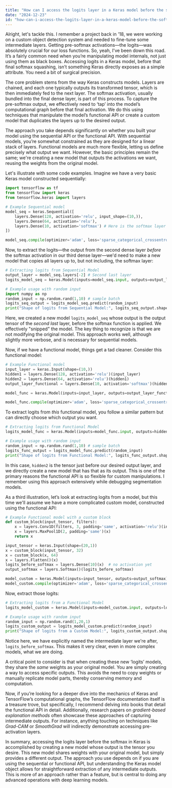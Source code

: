 ```yaml
---
title: "How can I access the logits layer in a Keras model before the softmax activation?"
date: "2024-12-23"
id: "how-can-i-access-the-logits-layer-in-a-keras-model-before-the-softmax-activation"
---
```


Alright, let's tackle this. I remember a project back in '18, we were working on a custom object detection system and needed to fine-tune some intermediate layers. Getting pre-softmax activations—the logits—was absolutely crucial for our loss functions. So, yeah, I've been down this road. It’s a fairly common need when you’re manipulating model internals, not just using them as black boxes. Accessing logits in a Keras model, before that final softmax squashing, isn’t something Keras directly exposes as a simple attribute. You need a bit of surgical precision.

The core problem stems from the way Keras constructs models. Layers are chained, and each one typically outputs its transformed tensor, which is then immediately fed to the next layer. The softmax activation, usually bundled into the final dense layer, is part of this process. To capture the pre-softmax output, we effectively need to ‘tap’ into the model’s computational graph before that final activation. We do this using techniques that manipulate the model’s functional API or create a custom model that duplicates the layers up to the desired output.

The approach you take depends significantly on whether you built your model using the sequential API or the functional API. With sequential models, you’re somewhat constrained as they are designed for a linear stack of layers. Functional models are much more flexible, letting us define precisely what output we want. However, the basic principles remain the same; we're creating a new model that outputs the activations we want, reusing the weights from the original model.

Let's illustrate with some code examples. Imagine we have a very basic Keras model constructed sequentially:

```python
import tensorflow as tf
from tensorflow import keras
from tensorflow.keras import layers

# Example Sequential model
model_seq = keras.Sequential([
    layers.Dense(128, activation='relu', input_shape=(10,)),
    layers.Dense(64, activation='relu'),
    layers.Dense(10, activation='softmax') # Here is the softmax layer
])

model_seq.compile(optimizer='adam', loss='sparse_categorical_crossentropy', metrics=['accuracy'])
```

Now, to extract the logits—the output from the second dense layer *before* the softmax activation in our third dense layer—we'd need to make a new model that copies all layers up to, but not including, the softmax layer:

```python
# Extracting logits from Sequential Model
output_layer = model_seq.layers[-2] # Second last layer
logits_model_seq = keras.Model(inputs=model_seq.input, outputs=output_layer.output)

# Example usage with random input
import numpy as np
random_input = np.random.rand(1,10) # sample batch
logits_seq_output = logits_model_seq.predict(random_input)
print("Shape of logits from Sequential Model:", logits_seq_output.shape)
```

Here, we created a new model `logits_model_seq` whose output is the output tensor of the *second last* layer, before the softmax function is applied. We effectively "snipped" the model. The key thing to recognize is that we are not modifying the original model. This approach works well, although slightly more verbose, and is necessary for sequential models.

Now, if we have a functional model, things get a tad cleaner. Consider this functional model:

```python
# Example Functional model
input_layer = keras.Input(shape=(10,))
hidden1 = layers.Dense(128, activation='relu')(input_layer)
hidden2 = layers.Dense(64, activation='relu')(hidden1)
output_layer_functional = layers.Dense(10, activation='softmax')(hidden2)

model_func = keras.Model(inputs=input_layer, outputs=output_layer_functional)

model_func.compile(optimizer='adam', loss='sparse_categorical_crossentropy', metrics=['accuracy'])

```

To extract logits from *this* functional model, you follow a similar pattern but can directly choose which output you want.

```python
# Extracting logits from Functional Model
logits_model_func = keras.Model(inputs=model_func.input, outputs=hidden2) # Direct output of 'hidden2'

# Example usage with random input
random_input = np.random.rand(1,10) # sample batch
logits_func_output = logits_model_func.predict(random_input)
print("Shape of logits from Functional Model:", logits_func_output.shape)
```

In this case, `hidden2` is the tensor just before our desired output layer, and we directly create a new model that has that as its output. This is one of the primary reasons the functional API is so flexible for custom manipulations. I remember using this approach extensively while debugging segmentation models.

As a third illustration, let’s look at extracting logits from a model, but this time we'll assume we have a more complicated custom model, constructed using the functional API:

```python
# Example Functional model with a custom block
def custom_block(input_tensor, filters):
    x = layers.Conv1D(filters, 3, padding='same', activation='relu')(input_tensor)
    x = layers.MaxPool1D(2, padding='same')(x)
    return x

input_tensor = keras.Input(shape=(20,1))
x = custom_block(input_tensor, 32)
x = custom_block(x, 64)
x = layers.Flatten()(x)
logits_before_softmax = layers.Dense(10)(x)  # no activation yet
output_softmax = layers.Softmax()(logits_before_softmax)

model_custom = keras.Model(inputs=input_tensor, outputs=output_softmax)
model_custom.compile(optimizer='adam', loss='sparse_categorical_crossentropy', metrics=['accuracy'])
```

Now, extract those logits:

```python
# Extracting logits from a Functional Model
logits_model_custom = keras.Model(inputs=model_custom.input, outputs=logits_before_softmax)

# Example usage with random input
random_input = np.random.rand(1,20,1)
logits_custom_output = logits_model_custom.predict(random_input)
print("Shape of logits from a Custom Model:", logits_custom_output.shape)
```

Notice here, we have explicitly named the intermediate layer we're after, `logits_before_softmax`. This makes it very clear, even in more complex models, what we are doing.

A critical point to consider is that when creating these new ‘logits’ models, they share the *same* weights as your original model. You are simply creating a way to access specific outputs. This avoids the need to copy weights or manually replicate model parts, thereby conserving memory and computation.

Now, if you’re looking for a deeper dive into the mechanics of Keras and TensorFlow’s computational graphs, the TensorFlow documentation itself is a treasure trove, but specifically, I recommend delving into books that detail the functional API in detail. Additionally, research papers on *gradient-based explanation methods* often showcase these approaches of capturing intermediate outputs. For instance, anything touching on techniques like *Grad-CAM* or *SmoothGrad* will indirectly demonstrate accessing pre-activation layers.

In summary, accessing the logits layer before the softmax in Keras is accomplished by creating a new model whose output is the tensor you desire. This new model shares weights with your original model, but simply provides a different output. The approach you use depends on if you are using the sequential or functional API, but understanding the Keras model object allows for straightforward extraction of any intermediate outputs. This is more of an approach rather than a feature, but is central to doing any advanced operations with deep learning models.
